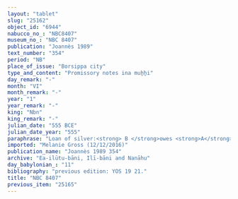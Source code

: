 ```yaml
---
layout: "tablet"
slug: "25162"
object_id: "6944"
nabucco_no_: "NBC8407"
museum_no_: "NBC 8407"
publication: "Joannès 1989"
text_number: "354"
period: "NB"
place_of_issue: "Borsippa city"
type_and_content: "Promissory notes ina muẖẖi"
day_remark: "-"
month: "VI"
month_remark: "-"
year: "1"
year_remark: "-"
king: "Nbn"
king_remark: "-"
julian_date: "555 BCE"
julian_date_year: "555"
paraphrase: "Loan of silver:<strong> B </strong>owes <strong>A</strong> 50 shekels of silver by 1/8 alloy (<em>bitqu</em>) per shekel, without interest (<em>qaqqadu</em>). The house of <strong>B</strong>, which borders on the house of <strong>C</strong>, is placed as a pledge. It is pledged to the creditor in lieu of paying interest (antichretic pledge). <strong>A</strong> will live in the house for 2 years. He will repair (<em>batqu ṣabātu</em>) the walls (<em>asurr&ucirc;</em>) made of clay. Anything which is given in addition to (<em>elat</em>) &frac12; shekels of silver for the wetting down the clay roof (<em>&scaron;inītu</em>), <strong>B</strong> will pay off entirely (<em>&scaron;alāmu</em> D-stem). 3 witnesses (Arad-Bēl/Mu&scaron;ēzib-[&hellip;]//Nūr-Papsukkal, Nab&ucirc;-ēre&scaron;/Zēr-Bābili//(Ea-)ilūtu-bāni and Arad-Bēl/Marduk-nāṣir/(Ea-)ilūtu-bāni) and the scribe.<br /> &nbsp;<br /> <strong>A</strong> = Nab&ucirc;-ēṭir-nap&scaron;āti//Nab&ucirc;-kāṣir//Arkāt-ilāni; <strong>B</strong> = Zēr-Bābili/Nab&ucirc;-&scaron;umu-i&scaron;kun//(Ea-)ilūtu-bāni; <strong>C</strong> = &Scaron;umu-ukīn//Huṣābu; Scribe = Nab&ucirc;-bāni-ahi/Nab&ucirc;-būn-&scaron;uṭur//Rī&scaron;āya<br /> &nbsp;"
imported: "Melanie Gross (12/12/2016)"
publication_name: "Joannès 1989 354"
archive: "Ea-ilūtu-bāni, Ilī-bāni and Nanāhu"
day_babylonian_: "11"
bibliography: "previous edition: YOS 19 21."
title: "NBC 8407"
previous_item: "25165"
---
```

